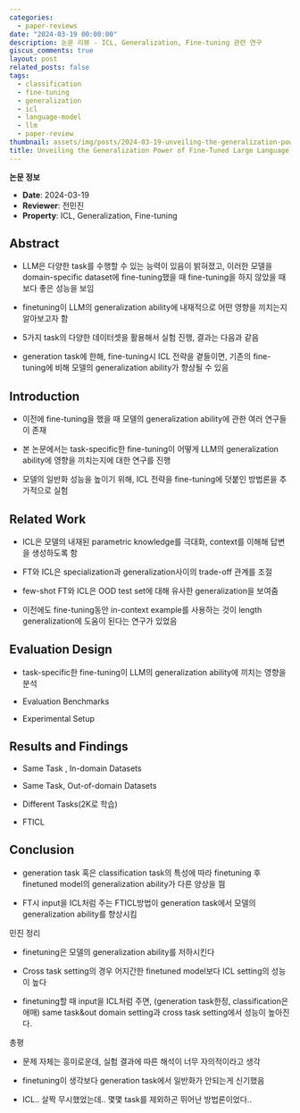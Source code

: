 ```yaml
---
categories:
  - paper-reviews
date: "2024-03-19 00:00:00"
description: 논문 리뷰 - ICL, Generalization, Fine-tuning 관련 연구
giscus_comments: true
layout: post
related_posts: false
tags:
  - classification
  - fine-tuning
  - generalization
  - icl
  - language-model
  - llm
  - paper-review
thumbnail: assets/img/posts/2024-03-19-unveiling-the-generalization-power-of-fine-tuned-large/thumbnail.jpg
title: Unveiling the Generalization Power of Fine-Tuned Large Language Models
---
```


**논문 정보**

- **Date**: 2024-03-19
- **Reviewer**: 전민진
- **Property**: ICL, Generalization, Fine-tuning

## Abstract

- LLM은 다양한 task를 수행할 수 있는 능력이 있음이 밝혀졌고, 이러한 모델을 domain-specific dataset에 fine-tuning했을 때 fine-tuning을 하지 않았을 때 보다 좋은 성능을 보임

- finetuning이 LLM의 generalization ability에 내재적으로 어떤 영향을 끼치는지 알아보고자 함

- 5가지 task의 다양한 데이터셋을 활용해서 실험 진행, 결과는 다음과 같음

- generation task에 한해, fine-tuning시 ICL 전략을 곁들이면, 기존의 fine-tuning에 비해 모델의 generalization ability가 향상될 수 있음

## Introduction

- 이전에 fine-tuning을 했을 때 모델의 generalization ability에 관한 여러 연구들이 존재

- 본 논문에서는 task-specific한 fine-tuning이 어떻게 LLM의 generalization ability에 영향을 끼치는지에 대한 연구를 진행

- 모델의 일반화 성능을 높이기 위해, ICL 전략을 fine-tuning에 덧붙인 방법론을 추가적으로 실험

## Related Work

- ICL은 모델의 내재된 parametric knowledge를 극대화, context를 이해해 답변을 생성하도록 함

- FT와 ICL은 specialization과 generalization사이의 trade-off 관계를 조절

- few-shot FT와 ICL은 OOD test set에 대해 유사한 generalization을 보여줌

- 이전에도 fine-tuning동안 in-context example를 사용하는 것이 length generalization에 도움이 된다는 연구가 있었음

## Evaluation Design

- task-specific한 fine-tuning이 LLM의 generalization ability에 끼치는 영향을 분석

- Evaluation Benchmarks

- Experimental Setup

## Results and Findings

- Same Task , In-domain Datasets

- Same Task, Out-of-domain Datasets

- Different Tasks(2K로 학습)

- FTICL

## Conclusion

- generation task 혹은 classification task의 특성에 따라 finetuning 후 finetuned model의 generalization ability가 다른 양상을 띔

- FT시 input을 ICL처럼 주는 FTICL방법이 generation task에서 모델의 generalization ability를 향상시킴

민진 정리

- finetuning은 모델의 generalization ability를 저하시킨다

- Cross task setting의 경우 어지간한 finetuned model보다 ICL setting의 성능이 높다

- finetuning할 때 input을 ICL처럼 주면, (generation task한정, classification은 애매) same task&out domain setting과 cross task setting에서 성능이 높아진다.

총평

- 문제 자체는 흥미로운데, 실험 결과에 따른 해석이 너무 자의적이라고 생각

- finetuning이 생각보다 generation task에서 일반화가 안되는게 신기했음

- ICL.. 살짝 무시했었는데.. 몇몇 task를 제외하곤 뛰어난 방법론이었다..
